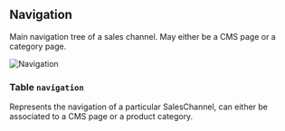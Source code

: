 Navigation
---------------------------------------

Main navigation tree of a sales channel. May either be a CMS page or a category page.

![Navigation](dist/erm-shopware-core-content-navigation.svg)


### Table `navigation`

Represents the navigation of a particular SalesChannel, can either be associated to a CMS page or a product category.


